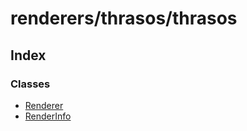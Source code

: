 # renderers/thrasos/thrasos

## Index

### Classes

- [Renderer](classes/Renderer.md)
- [RenderInfo](classes/RenderInfo.md)
